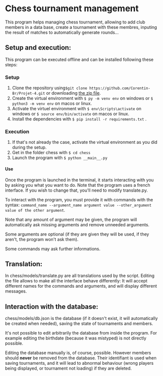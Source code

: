 # Chess tournament management

This program helps managing chess tournament, allowing to add club members in a data base, create a tournament with these membres, inputing the result of matches to automatically generate rounds...

## Setup and execution:

This program can be executed offline and can be installed following these steps:

### Setup
1. Clone the repository using`$git clone https://github.com/Corentin-Br/Projet-4.git` or downloading [the zip file](https://github.com/Corentin-Br/Projet-4/archive/refs/heads/master.zip).
2. Create the virtual environment with `$ py -m venv env` on windows or `$ python3 -m venv env` on macos or linux.
3. Activate the virtuel environment with `$ env\Scripts\activate` on windows or `$ source env/bin/activate` on macos or linux.
4. Install the dependencies with `$ pip install -r requirements.txt` .

### Execution
1. If that's not already the case, activate the virtual environment as you did during the setup.
2. Get in the folder chess with `$ cd chess`
3. Launch the program with `$ python __main__.py`

#### Use
Once the program is launched in the terminal, it starts interacting with you by asking you what you want to do. Note that the program uses a french interface. If you wish to change that, you'll need to modify translate.py.

To interact with the program, you must provide it with commands with the syntax: ```command_name --argument_name argument value --other_argument value of the other argument```.

Note that any amount of argument may be given, the program will automatically ask missing arguments and remove unneeded arguments.

Some arguments are optional (if they are given they will be used, if they aren't, the program won't ask them).

Some commands may ask further informations.

## Translation:
In chess/models/translate.py are all translations used by the script. Editing the file allows to make all the interface behave differently: It will accept different names for the commands and arguments, and will display different messages.

## Interaction with the database:
chess/models/db.json is the database (if it doesn't exist, it will automatically be created when needed), saving the state of tournaments and members.

It's not possible to edit arbitrarily the database from inside the program. For example editing the birthdate (because it was mistyped) is not directly possible.

Editing the database manually is, of course, possible. However members should **never** be removed from the database. Their identifiant is used when saving tournaments, and it will lead to abnormal behaviour (wrong players being displayed, or tournament not loading) if they are deleted.
